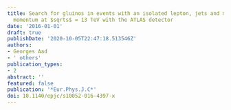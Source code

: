 ```yaml
---
title: Search for gluinos in events with an isolated lepton, jets and missing transverse
  momentum at $sqrts$ = 13 TeV with the ATLAS detector
date: '2016-01-01'
draft: true
publishDate: '2020-10-05T22:47:18.513546Z'
authors:
- Georges Aad
- ' others'
publication_types:
- 2
abstract: ''
featured: false
publication: '*Eur.Phys.J.C*'
doi: 10.1140/epjc/s10052-016-4397-x
---
```


